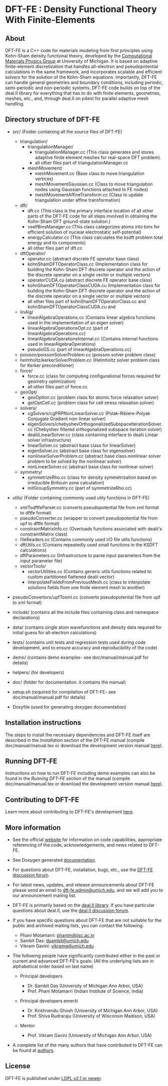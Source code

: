 DFT-FE : Density Functional Theory With Finite-Elements 
=======================================================


About
-----

DFT-FE is a C++ code for materials modeling from first principles using Kohn-Sham density functional theory, developed by the [Computational Materials Physics Group](http://www-personal.umich.edu/~vikramg) at University of Michigan.
It is based on adaptive finite-element discretization that handles all-electron and pseudopotential calculations in the 
same framework, and incorporates scalable and efficient solvers for the solution of the Kohn-Sham equations. Importantly, DFT-FE can handle general geometries and boundary conditions, including periodic, semi-periodic and non-periodic systems. DFT-FE code builds on top of the deal.II library for everything 
that has to do with finite elements, geometries, meshes, etc., and, through deal.II on p4est for parallel adaptive mesh handling.


Directory structure of DFT-FE
-----------------------------
 - src/ (Folder containing all the source files of DFT-FE)
   - triangulation/
      - triangulationManager/
        - triangulationManager.cc (This class generates and stores adaptive finite element meshes for real-space DFT problem).
        - all other files part of triangulationManager.cc
      - meshMovement/
        - meshMovement.cc (Base class to move triangulation vertices)
        - meshMovementGaussian.cc (Class to move triangulation nodes using Gaussian functions attached to FE nodes)
        - meshMovementAffineTransform.cc (Class to update triangulation under affine transformation)
   - dft/
      - dft.cc (This class is the primary interface location of all other parts of the DFT-FE code for all steps involved in obtaining the Kohn-Sham DFT ground-state solution.)
      - vselfBinsManager.cc (This class categorizes atoms into bins for efficient solution of nuclear electrostatic self-potential)
      - energyCalculator.cc (This class calculates the ksdft problem total energy and its components)
      - all other files part of dft.cc
   - dftOperator/
      - operator.cc (abstract discrete FE operator base class)
      - kohnShamDFTOperatorClass.cc (Implementation class for building the Kohn-Sham DFT discrete operator and the action of the discrete operator on a single vector or multiple vectors)
      - operatorCUDA.cu (abstract discrete FE operator base class)
      - kohnShamDFTOperatorClassCUDA.cu (Implementation class for building the Kohn-Sham DFT discrete operator and the action of the discrete operator on a single vector or multiple vectors)
      - all other files part of kohnShamDFTOperatorClass.cc and kohnShamDFTOperatorClassCUDA.cu and 
   - linAlg/
      - linearAlgebraOperations.cc (Contains linear algebra functions used in the implementation of an eigen solver)
      - linearAlgebraOperationsOpt.cc (part of linearAlgebraOperations.cc)
      - linearAlgebraOperationsInternal.cc (Contains internal functions used in linearAlgebraOperations)
      - pseudoGS.cc (part of linearAlgebraOperations.cc)
   - poisson/poissonSolverProblem.cc (poisson solver problem class)
   - helmholtz/kerkerSolverProblem.cc (Helmholtz solver problem class for Kerker preconditioner)
   - force/
      - force.cc (class for computing configurational forces required for geometry optimization)
      - all other files part of force.cc
   - geoOpt/
      - geoOptIon.cc (problem class for atomic force relaxation solver)
      - getOptCell.cc (problem class for cell stress relaxation solver)
   - solvers/
      - cgSolvers/cgPRPNonLinearSolver.cc (Polak-Ribiere-Polyak Conjugate Gradient non-linear solver)
      - eigenSolvers/chebyshevOrthogonalizedSubspaceIterationSolver.cc (Chebyshev filtered orthogonalized subspace iteration solver)
      - dealiiLinearSolver.cc (class containing interface to dealii Linear solver infrastructure)
      - linearSolver.cc (abstract base class for linearSolver)
      - eigenSolver.cc (abstract base class for eigensolver)
      - nonlinearSolverProblem.cc (abstract base class nonlinear solver problem to be solved by the nonlinear solver)
      - nonLinearSolver.cc (abstract base class for nonlinear solver)  
   - symmetry/
      - symmetrizeRho.cc (class for density symmetrization based on irreducible Brillouin zone calculation)
      - initGroupSymmetry.cc (part of symmetrizeRho.cc)

 - utils/ (Folder containing commonly used utily functions in DFT-FE)
   - xmlTodftfeParser.cc (converts pseudopotential file from xml format to dftfe format)
   - pseudoConverter.cc (wrapper to convert pseudopotential file from upf to dftfe format)
   - constraintMatrixInfo.cc (Overloads functions associated with dealii's constraintMatrix class)
   - fileReaders.cc (Contains commonly used I/O file utils functions)
   - dftUtils.cc (Contains repeatedly used small functions in the KSDFT calculations)
   - dftParameters.cc (Infrastructure to parse input parameters from the input parameter file)
   - vectorTools/
     - vectorUtilities.cc (Contains generic utils functions related to custom partitioned flattened dealii vector)
     - interpolateFieldsFromPreviousMesh.cc (class to interpolate solutions fields from one finite element mesh to another) 

 - pseudoConvertors/upfToxml.cc (converts pseudopotential file from upf to xml format)
 - include/ (contains all the include files containing class and namespace declarations)
 - data/ (contains single atom wavefunctions and density data required for initial guess for all-electron calculations)
 - tests/ (contains unit tests and regression tests used during code development, and to ensure accuracy and reproducibility of the code)
 - demo/ (contains demo examples- see doc/manual/manual.pdf for details)
 - helpers/ (for developers)
 - doc/ (folder for documentation. it contains the manual)
 - setup.sh (required for compilation of DFT-FE- see doc/manual/manual.pdf for details)
 - Doxyfile (used for generating doxygen documentation)


Installation instructions
-------------------------

The steps to install the necessary dependencies and DFT-FE itself are described
in the *Installation* section of the DFT-FE manual (compile doc/manual/manual.tex or download the development version manual [here](https://github.com/dftfeDevelopers/dftfe/blob/manual/manual-develop.pdf)). 


Running DFT-FE
--------------

Instructions on how to run DFT-FE including demo examples can also be found in the *Running DFT-FE* section of the manual (compile doc/manual/manual.tex or download the development version manual [here](https://github.com/dftfeDevelopers/dftfe/blob/manual/manual-develop.pdf)). 


Contributing to DFT-FE
----------------------
Learn more about contributing to DFT-FE's development [here](https://github.com/dftfeDevelopers/dftfe/wiki/Contributing).


More information
----------------

 - See the official [website](https://sites.google.com/umich.edu/dftfe) for information on code capabilities, appropriate referencing of the code, acknowledgements, and news related to DFT-FE.
  
 - See Doxygen generated [documentation](https://dftfedevelopers.github.io/dftfe/).

 - For questions about DFT-FE, installation, bugs, etc., use the [DFT-FE discussion forum](https://groups.google.com/forum/#!forum/dftfe-user-group). 

 - For latest news, updates, and release announcements about DFT-FE please send an email to dft-fe.admin@umich.edu, and we will add you to our announcement mailing list.
 
 - DFT-FE is primarily based on the [deal.II library](http://www.dealii.org/). If you have particular questions about deal.II, use the [deal.II discussion forum](https://www.dealii.org/mail.html).
 
 - If you have specific questions about DFT-FE that are not suitable for the public and archived mailing lists, you can contact the following:
    - Phani Motamarri: phanim@iisc.ac.in
    - Sambit Das: dsambit@umich.edu
    - Vikram Gavini: vikramg@umich.edu 

 - The following people have significantly contributed either in the past or current and advanced DFT-FE's goals: (All the underlying lists are in alphabetical order based on last name)
   - Principal developers  
       - Dr. Sambit Das (University of Michigan Ann Arbor, USA)
       - Prof. Phani Motamarri (Indian Institute of Science, India)
    
   - Principal developers emeriti
       - Dr. Krishnendu Ghosh (University of Michigan Ann Arbor, USA)
       - Prof. Shiva Rudraraju  (University of Wisconsin Madison, USA)

   - Mentor
       - Prof. Vikram Gavini (University of Michigan Ann Arbor, USA)
         
 - A complete list of the many authors that have contributed to DFT-FE can be found at [authors](https://github.com/dftfeDevelopers/dftfe/blob/publicGithubDevelop/authors).    

License
-------

DFT-FE is published under [LGPL v2.1 or newer](https://github.com/dftfeDevelopers/dftfe/blob/publicGithubDevelop/LICENSE).
